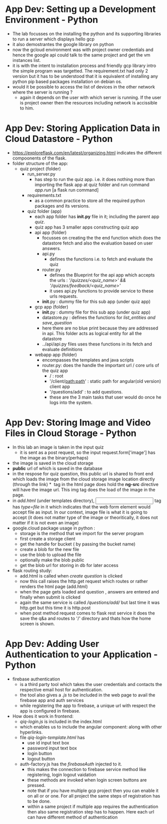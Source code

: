 # App Dev: Setting up a Development Environment - Python
* The lab focusses on the installing the python and its supporting libraries to run a server which displays hello gcp
* it also demostrantes the google library on python
* now the gcloud environment was with project owner credentials and hence the google api could talk to the same project and get the vm instances list.
* it is with the intent to installation process and friendly gcp library intro the simple program was targetted. The requirement.txt had only 2 version  but it has to be understood that it is equivalent of installing any python pip based packages installation on debian os.
* would it be possible to access the list of devices in the other network where the server is running ?
    * again it depends on the user with which server is running. If the user is project owner then the resources including network is accissible to him.
    
# App Dev: Storing Application Data in Cloud Datastore - Python
* https://exploreflask.com/en/latest/organizing.html indicates the different compoonents of the flask. 
* folder structure of the app:
   * quiz project (folder)
      * run_server.py
         * has step to run the quiz app. i.e. it does nothing more than importing the flask app at quiz folder and run command *app.run* [a flask run command]
      * requirements.txt
         * as a common practice to store all the required python packages and its versions.
      * quiz folder (app)
         * each app folder has **__init__.py** file in it; including the parent app *quiz*.
         * quiz app has 3 smaller apps constructing quiz app  
         * api app (folder)
            * focusses on creating the the end function which does the datastore fetch and also the evaluation based on user answers.
            * api.py
               * defines the functions i.e. to fetch and evaluate the quiz
            * router.py
               * defines the Blueprint for the api app which accepts the urls : *'/quizzes/<quiz_name>' && '/quizzes/feedback/<quiz_name>'*
               * it uses api.py functions to provide service to these urls requests.
            * __init__.py : dummy file for this sub app (under quiz app)
         * gcp app (folder)
            * __init__.py : dummy file for this sub app (under quiz app)
            * datastore.py : defines the functions for *list_entities and save_question* 
            * here there are no blue print because they are addressed in api. This folder acts as logical entity for all the datastore 
            * ../api/api.py files uses these functions in its fetch and evaluate definitions
         * webapp app (folder)
            * encompasses the templates and java scripts
            * router.py: does the handle the important url / core urls of the quiz app
               * / : root
               * '/client/<path:path>' : static path for angular(old version) client app
               * '/questions/add' : to add questions.
               * these are the 3 main tasks that user would do once he logs into the system.

# App Dev: Storing Image and Video Files in Cloud Storage - Python
* In this lab an image is taken in the input quiz
   * it is sent as a post request, so the input request.form['image'] has the image as the binary(perhaps)
* the image is saved in the cloud storage
* **public** url of which is saved in the database
* in the respose for quiz question, this public url is shared to front end which loads the image from the cloud storage image location directly (through the link)
      * *<img>* tag in the html page does hold the **ng-src** directive will have the image url. This img tag does the load of the image in the page.
* in *add.html* (under templates directory), *<input>* tag has *type=file* in it which indicates that the web form element would accept file as input. In our context, image file is what it is going to accept (it does not matter type of the image or theoritically, it does not matter if it is not even an image)
* google.cloud package usage in python :
   * storage is the method that we import for the server program
   * first create a storage client
   * get the handle for bucket ( by passing the bucket name)
   * create a blob for the new file
   * use the blob to upload the file
   * optionally make the blob public
   * get the blob url for storing in db for later access
* flask routing study:
   * add.html is called when *create question* is clicked
   * now this call raises the http.get request which routes or rather renders the html page (add.html)
   * when the page gets loaded and question , answers are entered and finally when submit is clicked
   * again the same service is called */questions/add/* but last time it was http.get but this time it is http.post
   * when post method request comes to flask rest service it does the save the q&a and routes to '/' directory and thats how the home screen is shown.

# App Dev: Adding User Authentication to your Application - Python
* firebase authentication
   * is a third party tool which takes the user credentials and contacts the respective email host for authentication.
   * the tool also gives a *.js* to be included in the web page to avail the firebase app and auth services
   * while registering the app to firebase, a unique url with respect the app is configured in firebase.
* How does it work in frontend:
   * *qiq-login.js* is included in the index.html
   * which enables us to include the angular component: <qiq-login> along with other hyperlinks.
   * file *qiq-login-template.html* has 
      * use id input text box
      * password input text box
      * login button
      * logout button
   * auth-factory.js has the *firebaseAuth* injected to it.
      * this makes the connection to firebase service method like registering, login logout vaidation
      * these methods are invoked when login screen buttons are pressed.
      * note that if you have multiple gcp project then you can enable it on all or or one. For all project the same steps of registration has to be done.
      * within a same project if multiple app requires the authentication then also same registration step has to happen. Here each url can have different method of authentication
